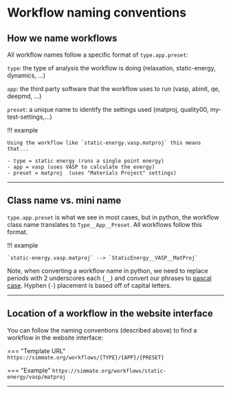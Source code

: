 
# Workflow naming conventions

## How we name workflows

All workflow names follow a specific format of `type.app.preset`:

`type`: the type of analysis the workflow is doing (relaxation, static-energy, dynamics, ...)

`app`: the third party software that the workflow uses to run (vasp, abinit, qe, deepmd, ...)

`preset`: a unique name to identify the settings used (matproj, quality00, my-test-settings,...)

!!! example

    Using the workflow like `static-energy.vasp.matproj` this means that...
    
    - type = static energy (runs a single point energy)
    - app = vasp (uses VASP to calculate the energy)
    - preset = matproj  (uses "Materials Project" settings)

------------------------------------------------------------

## Class name vs. mini name

`type.app.preset` is what we see in most cases, but in python, the workflow class name translates to `Type__App__Preset`. All workflows follow this format.

!!! example

    `static-energy.vasp.matproj` --> `StaticEnergy__VASP__MatProj`

Note, when converting a workflow name in python, we need to replace periods with 2 underscores each (`__`) and convert our phrases to
[pascal case](https://khalilstemmler.com/blogs/camel-case-snake-case-pascal-case/). Hyphen (`-`) placement is based off of capital letters.

------------------------------------------------------------

## Location of a workflow in the website interface

You can follow the naming conventions (described above) to find a workflow in the website interface:

=== "Template URL"
    ```
    https://simmate.org/workflows/{TYPE}/{APP}/{PRESET}
    ```

=== "Example"
    ```
    https://simmate.org/workflows/static-energy/vasp/matproj
    ```

------------------------------------------------------------
